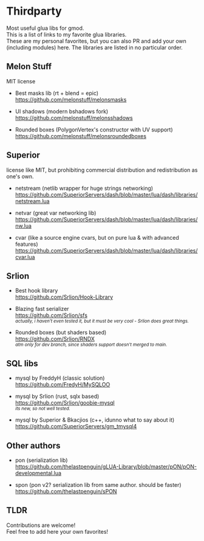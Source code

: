 # Thirdparty

Most useful glua libs for gmod.  
This is a list of links to my favorite glua libraries.  
These are my personal favorites, but you can also PR and add your own (including modules) here.
The libraries are listed in no particular order.

## Melon Stuff

MIT license

- Best masks lib (rt + blend = epic)  
<https://github.com/melonstuff/melonsmasks>

- UI shadows (modern bshadows fork)  
<https://github.com/melonstuff/melonsshadows>

- Rounded boxes (PolygonVertex's constructor with UV support)  
<https://github.com/melonstuff/melonsroundedboxes>

## Superior

license like MIT, but prohibiting commercial distribution and redistribution as one's own.

- netstream (netlib wrapper for huge strings networking)  
<https://github.com/SuperiorServers/dash/blob/master/lua/dash/libraries/netstream.lua>

- netvar (great var networking lib)  
<https://github.com/SuperiorServers/dash/blob/master/lua/dash/libraries/nw.lua>

- cvar (like a source engine cvars, but on pure lua & with advanced features)  
<https://github.com/SuperiorServers/dash/blob/master/lua/dash/libraries/cvar.lua>

## Srlion

- Best hook library  
<https://github.com/Srlion/Hook-Library>

- Blazing fast serializer  
<https://github.com/Srlion/sfs>  
<sub>*actually, i haven't even tested it, but it must be very cool - Srlion does great things.*</sub>

- Rounded boxes (but shaders based)  
<https://github.com/Srlion/RNDX>  
<sub>*atm only for dev branch, since shaders support doesn't merged to main.*</sub>

## SQL libs

- mysql by FreddyH (classic solution)  
<https://github.com/FredyH/MySQLOO>

- mysql by Srlion (rust, sqlx based)  
<https://github.com/Srlion/goobie-mysql>  
<sub>*its new, so not well tested.*</sub>

- mysql by Superior & Bkacjios (c++, idunno what to say about it)
<https://github.com/SuperiorServers/gm_tmysql4>  

## Other authors

- pon (serialization lib)  
<https://github.com/thelastpenguin/gLUA-Library/blob/master/pON/pON-developmental.lua>

- spon (pon v2? serialization lib from same author. should be faster)  
<https://github.com/thelastpenguin/sPON>

## TLDR

Contributions are welcome!  
Feel free to add here your own favorites!
